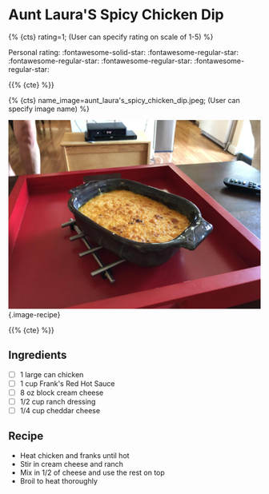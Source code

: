 # Aunt Laura'S Spicy Chicken Dip

{% {cts} rating=1; (User can specify rating on scale of 1-5) %}

Personal rating: :fontawesome-solid-star: :fontawesome-regular-star: :fontawesome-regular-star: :fontawesome-regular-star: :fontawesome-regular-star:

{{% {cte} %}}

{% {cts} name_image=aunt_laura's_spicy_chicken_dip.jpeg; (User can specify image name) %}

![aunt_laura's_spicy_chicken_dip.jpeg](./aunt_laura's_spicy_chicken_dip.jpeg){.image-recipe}

{{% {cte} %}}

## Ingredients

- [ ] 1 large can chicken
- [ ] 1 cup Frank's Red Hot Sauce
- [ ] 8 oz block cream cheese
- [ ] 1/2 cup ranch dressing
- [ ] 1/4 cup cheddar cheese

## Recipe

- Heat chicken and franks until hot
- Stir in cream cheese and ranch
- Mix in 1/2 of cheese and use the rest on top
- Broil to heat thoroughly

